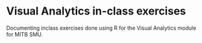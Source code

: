 # Visual Analytics in-class exercises

Documenting inclass exercises done using R for the Visual Analytics module for MITB SMU.
